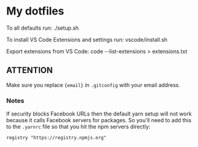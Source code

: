 # My dotfiles

To all defaults run:
./setup.sh

To install VS Code Extensions and settings run:
vscode/install.sh

Export extensions from VS Code:
code --list-extensions > extensions.txt

## ATTENTION

Make sure you replace `{email}` in `.gitconfig` with your email address.

### Notes

If security blocks Facebook URLs then the default yarn setup will not work because it calls Facebook servers for packages. So you'll need to add this to the `.yarnrc` file so that you hit the npm servers directly:

```
registry "https://registry.npmjs.org"
```
